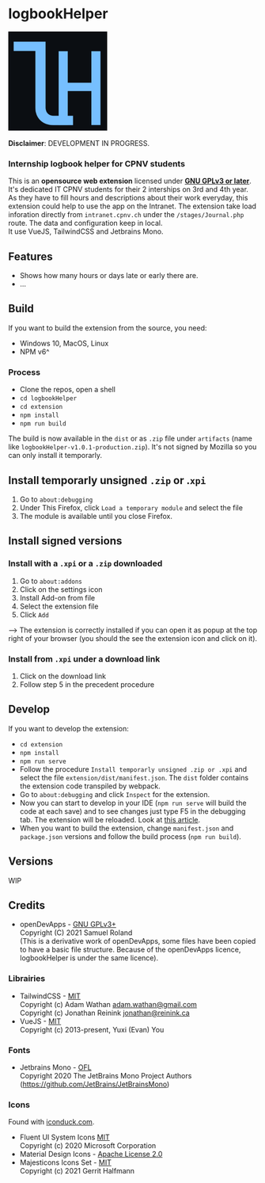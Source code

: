 <!--
    logbookHelper - Internship logbook helper for CPNV students
    Copyright (C) 2021 Samuel Roland

    This program is free software: you can redistribute it and/or modify
    it under the terms of the GNU General Public License as published by
    the Free Software Foundation, either version 3 of the License, or
    (at your option) any later version.

    This program is distributed in the hope that it will be useful,
    but WITHOUT ANY WARRANTY; without even the implied warranty of
    MERCHANTABILITY or FITNESS FOR A PARTICULAR PURPOSE.  See the
    GNU General Public License for more details.

    You should have received a copy of the GNU General Public License
    along with this program.  If not, see <https://www.gnu.org/licenses/>.
-->
# logbookHelper
<img src="icon.png" width="200px" alt="logbookHelper icon with letter L and H" /> 

**Disclaimer**: DEVELOPMENT IN PROGRESS.

### Internship logbook helper for CPNV students
This is an **opensource web extension** licensed under **[GNU GPLv3 or later](/LICENSE)**. It's dedicated IT CPNV students for their 2 interships on 3rd and 4th year. As they have to fill hours and descriptions about their work everyday, this extension could help to use the app on the Intranet. The extension take load inforation directly from `intranet.cpnv.ch` under the `/stages/Journal.php` route. The data and configuration keep in local.  
It use VueJS, TailwindCSS and Jetbrains Mono. <!-- **Only available for Firefox Desktop 57.0+**.-->

## Features
- Shows how many hours or days late or early there are.
- ...

## Build
If you want to build the extension from the source, you need:
- Windows 10, MacOS, Linux
- NPM v6^

### Process
- Clone the repos, open a shell
- `cd logbookHelper`
- `cd extension`
- `npm install`
- `npm run build`

The build is now available in the `dist` or as `.zip` file under `artifacts` (name like `logbookHelper-v1.0.1-production.zip`). It's not signed by Mozilla so you can only install it temporarly.

## Install temporarly unsigned `.zip` or .`xpi`
1. Go to `about:debugging`
1. Under This Firefox, click `Load a temporary module` and select the file
1. The module is available until you close Firefox.

## Install signed versions
### Install with a `.xpi` or a `.zip` downloaded
1. Go to `about:addons`
1. Click on the settings icon
1. Install Add-on from file
1. Select the extension file
1. Click `Add`

--> The extension is correctly installed if you can open it as popup at the top right of your browser (you should the see the extension icon and click on it).

### Install from `.xpi` under a download link
1. Click on the download link
1. Follow step 5 in the precedent procedure

## Develop
If you want to develop the extension:
- `cd extension`
- `npm install`
- `npm run serve`
- Follow the procedure `Install temporarly unsigned .zip or .xpi` and select the file `extension/dist/manifest.json`. The `dist` folder contains the extension code transpiled by webpack.
- Go to `about:debugging` and click `Inspect` for the extension.
- Now you can start to develop in your IDE (`npm run serve` will build the code at each save) and to see changes just type F5 in the debugging tab. The extension will be reloaded. Look at [this article](https://extensionworkshop.com/documentation/develop/debugging/#debugging-popups).
- When you want to build the extension, change `manifest.json` and `package.json` versions and follow the build process (`npm run build`).

## Versions
WIP

## Credits
- openDevApps - [GNU GPLv3+](https://github.com/samuelroland/openDevApps/blob/develop/LICENSE.txt)  
Copyright (C) 2021 Samuel Roland  
(This is a derivative work of openDevApps, some files have been copied to have a basic file structure. Because of the openDevApps licence, logbookHelper is under the same licence).

### Librairies
- TailwindCSS - [MIT](https://github.com/tailwindlabs/tailwindcss/blob/master/LICENSE)  
Copyright (c) Adam Wathan <adam.wathan@gmail.com>  
Copyright (c) Jonathan Reinink <jonathan@reinink.ca>  
- VueJS - [MIT](https://github.com/vuejs/vue/blob/dev/LICENSE)  
Copyright (c) 2013-present, Yuxi (Evan) You
### Fonts
- Jetbrains Mono - [OFL](https://github.com/JetBrains/JetBrainsMono/blob/master/OFL.txt)  
Copyright 2020 The JetBrains Mono Project Authors (https://github.com/JetBrains/JetBrainsMono)
### Icons
Found with [iconduck.com](https://iconduck.com).
- Fluent UI System Icons  [MIT](https://github.com/microsoft/fluentui-system-icons/blob/master/LICENSE)  
Copyright (c) 2020 Microsoft Corporation
- Material Design Icons - [Apache License 2.0](https://github.com/Templarian/MaterialDesign/blob/master/LICENSE)
- Majesticons Icons Set - [MIT](https://github.com/halfmage/majesticons/blob/main/LICENSE)  
Copyright (c) 2021 Gerrit Halfmann

